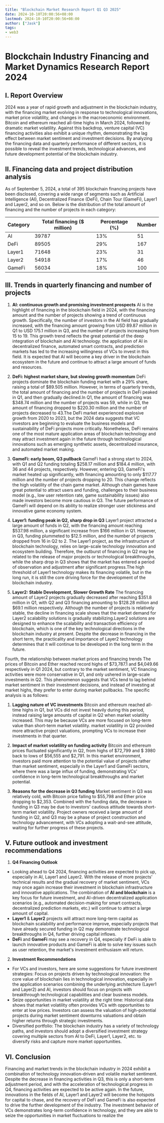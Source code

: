 ```yaml
---
title: "Blockchain Market Research Report Q1 Q3 2025"
date: 2024-10-10T20:00:56+08:00
lastmod: 2024-10-10T20:00:56+08:00
author: ["Jask"]
tags:
- web3
---
```


# Blockchain Industry Financing and Market Dynamics Research Report 2024

## I. Report Overview

2024 was a year of rapid growth and adjustment in the blockchain industry, with the financing market evolving in response to technological innovations, market price volatility, and changes in the macroeconomic environment. Bitcoin and ethereum reached all-time highs in March 2024, followed by dramatic market volatility. Against this backdrop, venture capital (VC) financing activities also exhibit a unique rhythm, demonstrating the lag effect between market sentiment and investment decisions. By analyzing the financing data and quarterly performance of different sectors, it is possible to reveal the investment trends, technological advances, and future development potential of the blockchain industry.



## II. Financing data and project distribution analysis

As of September 5, 2024, a total of 395 blockchain financing projects have been disclosed, covering a wide range of segments such as Artificial Intelligence (AI), Decentralized Finance (DeFi), Chain Tour (GameFi), Layer1 and Layer2, and so on. Below is the distribution of the total amount of financing and the number of projects in each category:

 

| Category | Total financing ($ million) | Percentage (%) | Number |
| -------- | --------------------------- | -------------- | ------ |
| AI       | 39787                       | 13%            | 51     |
| DeFi     | 89505                       | 29%            | 167    |
| Layer1   | 71648                       | 23%            | 31     |
| Layer2   | 54918                       | 17%            | 46     |
| GameFi   | 56034                       | 18%            | 100    |



## III. Trends in quarterly financing and number of projects

1. **AI: continuous growth and promising investment prospects**
   AI is the highlight of financing in the blockchain field in 2024, with the financing amount and the number of projects showing a trend of continuous growth. Specifically, the number of investors in the AI field has gradually increased, with the financing amount growing from USD 89.87 million in Q1 to USD 175.1 million in Q3, and the number of projects increasing from 15 to 19. This growth trend reflects the great potential of the deep integration of blockchain and AI technology. the application of AI in decentralized finance, automated smart contracts, and prediction markets has led to the increasing willingness of VCs to invest in this field. It is expected that AI will become a key driver in the blockchain ecosystem in the future and continue to attract a large amount of funds and resources.

2. **DeFi: highest market share, but slowing growth momentum**
   DeFi projects dominate the blockchain funding market with a 29% share, raising a total of $89.505 million. However, in terms of quarterly trends, the total amount of financing and the number of projects in DeFi peaked in Q1, and then gradually declined.In Q1, the amount of financing was $348.74 million and the number of projects was 59, while in Q3, the amount of financing dropped to $220.30 million and the number of projects decreased to 43.The DeFi market experienced explosive growth from 2020 to 2023, but the 2024 data suggests that VC investors are beginning to evaluate the business models and sustainability of DeFi projects more critically. Nonetheless, DeFi remains one of the most mature application areas of blockchain technology and may attract investment again in the future through technological innovations such as emerging synthetic assets, decentralized insurance, and automated market making.

3. **GameFi: early boom, Q3 pullback**
   GameFi had a strong start to 2024, with Q1 and Q2 funding totaling $258.17 million and $184.4 million, with 36 and 44 projects, respectively. However, entering Q3, GameFi's market heated up significantly, with financing amounting to only $117.77 million and the number of projects dropping to 20. This change reflects the high volatility of the chain game market. Although chain games have great potential to attract users and funding, challenges to their business model (e.g., low user retention rate, game sustainability issues) also made investors become more cautious in Q3. The future performance of GameFi will depend on its ability to realize stronger user stickiness and innovative game economy system.

4. **Layer1: funding peak in Q2, sharp drop in Q3**
   Layer1 project attracted a large amount of funds in Q2, with the financing amount reaching $537.98 million, a significant increase from $166 million in Q1. However, in Q3, funding plummeted to $12.5 million, and the number of projects dropped from 16 in Q2 to 2. The Layer1 project, as the infrastructure of blockchain technology, relies on large-scale technology innovation and ecosystem building. Therefore, the outburst of financing in Q2 may be related to the release of major projects or technological breakthroughs, while the sharp drop in Q3 shows that the market has entered a period of observation and adjustment after significant progress.The high threshold of Layer1 technology makes its financing volatile, but in the long run, it is still the core driving force for the development of the blockchain industry.

5. **Layer2: Stable Development, Slower Growth Rate**
   The financing amount of Layer2 projects gradually decreased after reaching $351.8 million in Q1, with Q2 and Q3 financing amounting to $128.28 million and $69.1 million respectively. Although the number of projects is relatively stable, the decline in financing scale shows that the market demand for Layer2 scalability solutions is gradually stabilizing.Layer2 solutions are designed to enhance the scalability and transaction efficiency of blockchain, which is one of the key technological directions in the blockchain industry at present. Despite the decrease in financing in the short term, the practicality and importance of Layer2 technology determines that it will continue to be developed in the long term in the future.

Fourth, the relationship between market prices and financing trends
The prices of Bitcoin and Ether reached record highs of $73,787.1 and $4,049.66 respectively in Q1 2024, but contrary to the market sentiment, VC financing activities were more conservative in Q1, and only ushered in large-scale investments in Q2. This phenomenon suggests that VCs tend to lag behind market sentiment in their investment decisions, and instead of investing at market highs, they prefer to enter during market pullbacks. The specific analysis is as follows:

1. **Lagging nature of VC investments**
   Bitcoin and ethereum reached all-time highs in Q1, but VCs did not invest heavily during this period, instead raising large amounts of capital in Q2 when market volatility increased. This may be because VCs are more focused on long-term value than short-term market volatility. market volatility in Q2 provided more attractive project valuations, prompting VCs to increase their investments in that quarter.

2. **Impact of market volatility on funding activity**
   Bitcoin and ethereum prices fluctuated significantly in Q2, from highs of $72,799 and $
   3980 back to lows of $56,555 and $2,791. In this market environment, investors paid more attention to the potential value of projects rather than market sentiment, especially in the Layer1 and GameFi sectors, where there was a large influx of funding, demonstrating VCs' confidence in long-term technological breakthroughs and market potential.

3. **Reasons for the decrease in Q3 funding**
   Market sentiment in Q3 was relatively cold, with Bitcoin price falling to $55,798 and Ether price dropping to $2,353. Combined with the funding data, the decrease in funding in Q3 may be due to investors' cautious attitude towards short-term market volatility. Project owners received a large amount of funding in Q2, and Q3 may be a phase of project construction and technology advancement, with VCs adopting a wait-and-see attitude, waiting for further progress of these projects.



## V. Future outlook and investment recommendations

1. **Q4 Financing Outlook**

  - Looking ahead to Q4 2024, financing activities are expected to pick up, especially in AI, Layer1 and Layer2. With the release of more projects' technical results and the gradual recovery of market sentiment, VCs may once again increase their investment in blockchain infrastructure and innovative applications. The combination of **AI and blockchain** is a key focus for future investment, and AI-driven decentralized application scenarios (e.g., automated decision-making for smart contracts, decentralized prediction markets, etc.) will continue to attract a large amount of capital.
  - **Layer1** & **Layer2** projects will attract more long-term capital as blockchain scalability and performance improve, especially projects that have already secured funding in Q2 may demonstrate technological breakthroughs in Q4, further driving capital inflows.
  - **DeFi** and **GameFi** may see a recovery in Q4, especially if DeFi is able to launch innovative products and GameFi is able to solve key issues such as user retention, the market's investment enthusiasm will return.

2. **Investment Recommendations**

  - For VCs and investors, here are some suggestions for future investment strategies: Focus on projects driven by technological innovation: the core value of blockchain lies in technological innovation, especially in the application scenarios combining the underlying architecture (Layer1 and Layer2) and AI, investors should focus on projects with breakthrough technological capabilities and clear business models.
  - Seize opportunities in market volatility at the right time: Historical data shows that market volatility often provides VCs with opportunities to enter at low prices. Investors can assess the valuation of high-potential projects during market sentiment downturns valuations and obtain higher returns through strategic investments.
  - Diversified portfolio: The blockchain industry has a variety of technology paths, and investors should adopt a diversified investment strategy covering multiple sectors from AI to DeFi, Layer1, Layer2, etc. to diversify risks and capture more market opportunities.



## VI. Conclusion

Financing and market trends in the blockchain industry in 2024 exhibit a combination of technology innovation-driven and volatile market sentiment. Despite the decrease in financing activities in Q3, this is only a short-term adjustment period, and with the acceleration of technological progress in Q4, financing activities are expected to be active again. In the future, innovations in the fields of AI, Layer1 and Layer2 will become the hotspots for capital to chase, and the recovery of DeFi and GameFi is also expected to drive the further development of the industry. The investment behavior of VCs demonstrates long-term confidence in technology, and they are able to seize the opportunities in market fluctuations to realize the 
